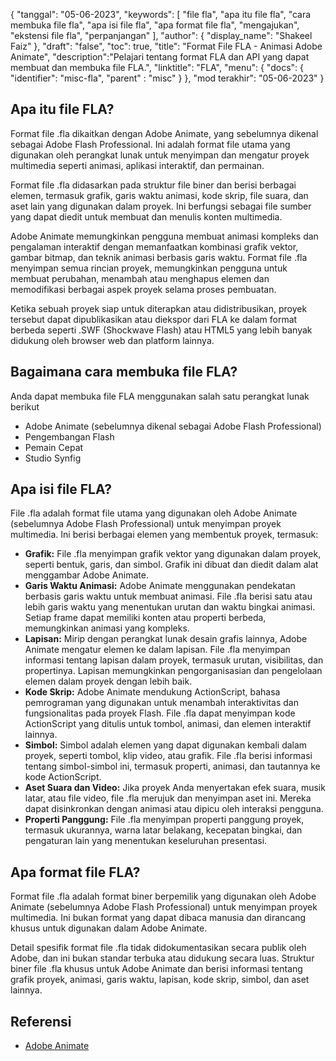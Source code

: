 {
"tanggal": "05-06-2023",
  "keywords": [
"file fla",
"apa itu file fla",
"cara membuka file fla",
"apa isi file fla",
"apa format file fla",
"mengajukan",
"ekstensi file fla",
"perpanjangan"
],
  "author": {
"display_name": "Shakeel Faiz"
},
"draft": "false",
"toc": true,
"title": "Format File FLA - Animasi Adobe Animate",
  "description":"Pelajari tentang format FLA dan API yang dapat membuat dan membuka file FLA.",
"linktitle": "FLA",
  "menu": {
    "docs": {
      "identifier": "misc-fla",
"parent" : "misc"
}
},
"mod terakhir": "05-06-2023"
}

## Apa itu file FLA?

Format file .fla dikaitkan dengan Adobe Animate, yang sebelumnya dikenal sebagai Adobe Flash Professional. Ini adalah format file utama yang digunakan oleh perangkat lunak untuk menyimpan dan mengatur proyek multimedia seperti animasi, aplikasi interaktif, dan permainan.

Format file .fla didasarkan pada struktur file biner dan berisi berbagai elemen, termasuk grafik, garis waktu animasi, kode skrip, file suara, dan aset lain yang digunakan dalam proyek. Ini berfungsi sebagai file sumber yang dapat diedit untuk membuat dan menulis konten multimedia.

Adobe Animate memungkinkan pengguna membuat animasi kompleks dan pengalaman interaktif dengan memanfaatkan kombinasi grafik vektor, gambar bitmap, dan teknik animasi berbasis garis waktu. Format file .fla menyimpan semua rincian proyek, memungkinkan pengguna untuk membuat perubahan, menambah atau menghapus elemen dan memodifikasi berbagai aspek proyek selama proses pembuatan.

Ketika sebuah proyek siap untuk diterapkan atau didistribusikan, proyek tersebut dapat dipublikasikan atau diekspor dari FLA ke dalam format berbeda seperti .SWF (Shockwave Flash) atau HTML5 yang lebih banyak didukung oleh browser web dan platform lainnya.

## Bagaimana cara membuka file FLA?

Anda dapat membuka file FLA menggunakan salah satu perangkat lunak berikut

- Adobe Animate (sebelumnya dikenal sebagai Adobe Flash Professional)
- Pengembangan Flash
- Pemain Cepat
- Studio Synfig

## Apa isi file FLA?

File .fla adalah format file utama yang digunakan oleh Adobe Animate (sebelumnya Adobe Flash Professional) untuk menyimpan proyek multimedia. Ini berisi berbagai elemen yang membentuk proyek, termasuk:

- **Grafik:** File .fla menyimpan grafik vektor yang digunakan dalam proyek, seperti bentuk, garis, dan simbol. Grafik ini dibuat dan diedit dalam alat menggambar Adobe Animate.
- **Garis Waktu Animasi:** Adobe Animate menggunakan pendekatan berbasis garis waktu untuk membuat animasi. File .fla berisi satu atau lebih garis waktu yang menentukan urutan dan waktu bingkai animasi. Setiap frame dapat memiliki konten atau properti berbeda, memungkinkan animasi yang kompleks.
- **Lapisan:** Mirip dengan perangkat lunak desain grafis lainnya, Adobe Animate mengatur elemen ke dalam lapisan. File .fla menyimpan informasi tentang lapisan dalam proyek, termasuk urutan, visibilitas, dan propertinya. Lapisan memungkinkan pengorganisasian dan pengelolaan elemen dalam proyek dengan lebih baik.
- **Kode Skrip:** Adobe Animate mendukung ActionScript, bahasa pemrograman yang digunakan untuk menambah interaktivitas dan fungsionalitas pada proyek Flash. File .fla dapat menyimpan kode ActionScript yang ditulis untuk tombol, animasi, dan elemen interaktif lainnya.
- **Simbol:** Simbol adalah elemen yang dapat digunakan kembali dalam proyek, seperti tombol, klip video, atau grafik. File .fla berisi informasi tentang simbol-simbol ini, termasuk properti, animasi, dan tautannya ke kode ActionScript.
- **Aset Suara dan Video:** Jika proyek Anda menyertakan efek suara, musik latar, atau file video, file .fla merujuk dan menyimpan aset ini. Mereka dapat disinkronkan dengan animasi atau dipicu oleh interaksi pengguna.
- **Properti Panggung:** File .fla menyimpan properti panggung proyek, termasuk ukurannya, warna latar belakang, kecepatan bingkai, dan pengaturan lain yang menentukan keseluruhan presentasi.

## Apa format file FLA?

Format file .fla adalah format biner berpemilik yang digunakan oleh Adobe Animate (sebelumnya Adobe Flash Professional) untuk menyimpan proyek multimedia. Ini bukan format yang dapat dibaca manusia dan dirancang khusus untuk digunakan dalam Adobe Animate.

Detail spesifik format file .fla tidak didokumentasikan secara publik oleh Adobe, dan ini bukan standar terbuka atau didukung secara luas. Struktur biner file .fla khusus untuk Adobe Animate dan berisi informasi tentang grafik proyek, animasi, garis waktu, lapisan, kode skrip, simbol, dan aset lainnya.

## Referensi
* [Adobe Animate](https://en.wikipedia.org/wiki/Adobe_Animate)

